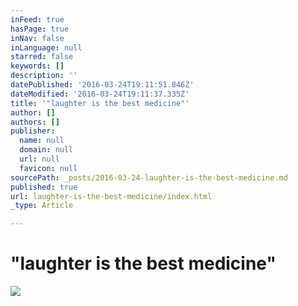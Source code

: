 ```yaml
---
inFeed: true
hasPage: true
inNav: false
inLanguage: null
starred: false
keywords: []
description: ''
datePublished: '2016-03-24T19:11:51.846Z'
dateModified: '2016-03-24T19:11:37.335Z'
title: '"laughter is the best medicine"'
author: []
authors: []
publisher:
  name: null
  domain: null
  url: null
  favicon: null
sourcePath: _posts/2016-03-24-laughter-is-the-best-medicine.md
published: true
url: laughter-is-the-best-medicine/index.html
_type: Article

---
```

# "laughter is the best medicine"
![](https://the-grid-user-content.s3-us-west-2.amazonaws.com/76891573-4563-433d-a0f0-940ed1ee7eca.jpg)